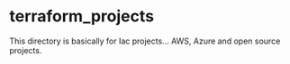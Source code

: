 # terraform_projects
This directory is basically for Iac projects... AWS, Azure and open source projects.
